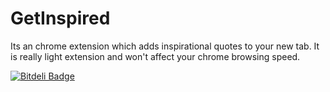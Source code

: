 # GetInspired
Its an chrome extension which adds inspirational quotes to your new tab. It is really light extension and won't affect your chrome browsing speed.


[![Bitdeli Badge](https://d2weczhvl823v0.cloudfront.net/mohitbhatia1994/getinspired/trend.png)](https://bitdeli.com/free "Bitdeli Badge")

